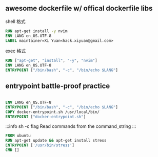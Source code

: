 ## awesome dockerfile w/ offical dockerfile libs

shell 格式

```dockerfile
RUN apt-get install -y nvim
ENV LANG en_US.UTF-8
LABEL maintainer=Xi Yuan<hack.xiyuan@gmail.com>
```

exec 格式

```dockerfile
RUN ["apt-get", "install", "-y", "nvim"]
ENV LANG en_US.UTF-8
ENTRYPOINT ["/bin/bash", "-c", "/bin/echo $LANG"]
```

## entrypoint battle-proof practice

```dockerfile

ENV LANG en_US.UTF-8
ENTRYPOINT ["/bin/bash", "-c", "/bin/echo $LANG"]
COPY docker-entrypoint.sh /usr/local/bin/
ENTRYPOINT ["docker-entrypoint.sh"]
```

:::info sh -c flag
Read commands from the command_string
:::

```dockerfile
FROM ubuntu
RUN apt-get update && apt-get install stress
ENTRYPOINT ['/usr/bin/stress']
CMD []
```

